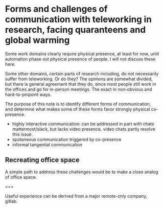 # Forms and challenges of communication with teleworking in research, facing quaranteens and global warming

Some work domains clearly require physical presence, at least for now, until automation phase out physical presence of people. I will not discuss these here.

Some other domains, certain parts of research including, do not necessarily suffer from teleworking. Or do they? The opinions are somewhat divided, but there is general agreement that they do, since most people still work in the offices and go for in-person meetings. 
The exact in non-obvious and hard-to-pinpoint ways.

The purpose of this note is to identify different forms of communication, and determine what makes some of these forms favor strongly physical co-presence.


* highly interactive communication: can be addressed in part with chats mattermost/slack, but lacks video presence. video chats partly resolve this issue.
* spotaneous communication triggered by co-presence
* informal tangential communication

## Recreating office space

A simple path to address these challenges would be to make a close analog of office space.



===

Useful experience can be derived from a major remote-only company, gitlab.
